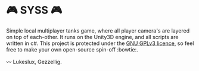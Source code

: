 # :video_game: SYSS :video_game:
Simple local multiplayer tanks game, where all player camera's are layered on top of each-other. 
It runs on the Unity3D engine, and all scripts are written in c#.
This project is protected under the [GNU GPLv3 licence](http://choosealicense.com/licenses/gpl-3.0/), so feel free to make your own open-source spin-off  :bowtie:.

:wavy_dash: Lukeslux, Gezzellig.
